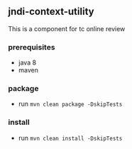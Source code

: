 ## jndi-context-utility

This is a component for tc online review

### prerequisites
  - java 8
  - maven

### package 
  - run `mvn clean package -DskipTests`

### install
  - run `mvn clean install -DskipTests`
